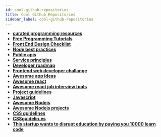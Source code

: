 ```yaml
---
id: cool-github-repositories
title: Cool Github Repositories
sidebar_label: cool-github-repositories
---
```



- [**curated programming resources**](https://github.com/Michael0x2a/curated-programming-resources/blob/master/resources.md)
- [**Free Programming Tutorials**](https://github.com/keyuls/Free-Programming-Tutorials/blob/master/free-programming-courses.md)
- [**Front End Design Checklist**](https://github.com/thedaviddias/Front-End-Design-Checklist)
- [**Node best practices**](https://github.com/i0natan/nodebestpractices)
- [**Public apis**](https://github.com/toddmotto/public-apis)
- [**Service principles**](https://github.com/Yelp/service-principles)
- [**Developer roadmap**](https://github.com/kamranahmedse/developer-roadmap)
- [**Frontend web developer challange**](https://github.com/Holmusk/Frontend-Web-Developer-Challenge)
- [**Awesome app ideas**](https://github.com/tastejs/awesome-app-ideas)
- [**Awesome react**](https://github.com/enaqx/awesome-react)
- [**Awesome react job interview tools**](https://github.com/enaqx/awesome-react#job-interview-tools)
- [**Project guidelines**](https://github.com/elsewhencode/project-guidelines)
- [**Javascript**](https://github.com/airbnb/javascript)
- [**Awesome Nodejs**](https://github.com/sindresorhus/awesome-nodejs)
- [**Awesome Nodejs projects**](https://github.com/sqreen/awesome-nodejs-projects)
- [**CSS guidelines**](https://github.com/csswizardry/CSS-Guidelines)
- [**CSSguidelin.es**](https://cssguidelin.es/)
- [**This startup wants to disrupt education by paying you 10000 learn code**](https://www.goodnet.org/articles/this-startup-wants-to-disrupt-education-by-paying-you-10000-learn-code)

<!-- - []()
- []()
- []()
- []() -->
